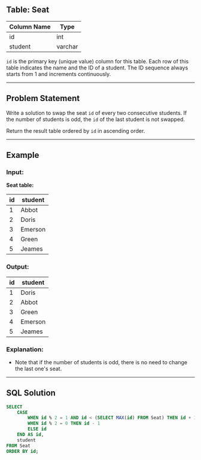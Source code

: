 ## Table: Seat

| Column Name | Type    |
|-------------|---------|
| id          | int     |
| student     | varchar |

`id` is the primary key (unique value) column for this table.
Each row of this table indicates the name and the ID of a student.
The ID sequence always starts from 1 and increments continuously.

---

## Problem Statement
Write a solution to swap the seat `id` of every two consecutive students.
If the number of students is odd, the `id` of the last student is not swapped.

Return the result table ordered by `id` in ascending order.

---

## Example

### Input:
**Seat table:**

| id | student |
|----|---------|
| 1  | Abbot   |
| 2  | Doris   |
| 3  | Emerson |
| 4  | Green   |
| 5  | Jeames  |

### Output:

| id | student |
|----|---------|
| 1  | Doris   |
| 2  | Abbot   |
| 3  | Green   |
| 4  | Emerson |
| 5  | Jeames  |

### Explanation:
- Note that if the number of students is odd, there is no need to change the last one's seat.

---

## SQL Solution

```sql
SELECT
    CASE 
        WHEN id % 2 = 1 AND id < (SELECT MAX(id) FROM Seat) THEN id + 1 
        WHEN id % 2 = 0 THEN id - 1  
        ELSE id
    END AS id,
    student
FROM Seat
ORDER BY id;
```

